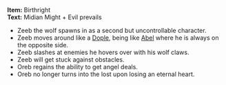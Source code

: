 **Item:** Birthright
<br>
**Text:** Midian Might + Evil prevails

- Zeeb the wolf spawns in as a second but uncontrollable character.
- Zeeb moves around like a [Dople](https://bindingofisaacrebirth.fandom.com/wiki/Dople), being like [Abel](https://bindingofisaacrebirth.fandom.com/wiki/Abel) where he is always on the opposite side.
- Zeeb slashes at enemies he hovers over with his wolf claws.
- Zeeb will get stuck against obstacles.
- Oreb regains the ability to get angel deals.
- Oreb no longer turns into the lost upon losing an eternal heart.